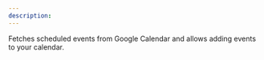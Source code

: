```yaml
---
description: 
---
```

Fetches scheduled events from Google Calendar and allows adding events to your calendar.
